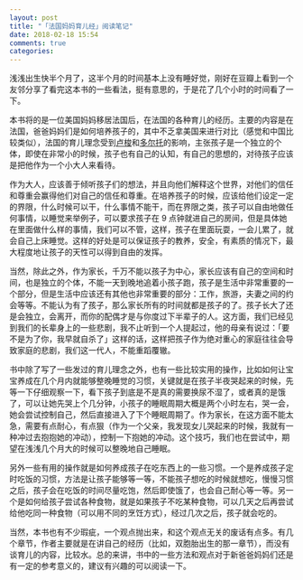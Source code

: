 ```yaml
---
layout: post
title: "「法国妈妈育儿经」阅读笔记"
date: 2018-02-18 15:54
comments: true
categories: 
---
```


浅浅出生快半个月了，这半个月的时间基本上没有睡好觉，刚好在豆瓣上看到一个友邻分享了看完这本书的一些看法，挺有意思的，于是花了几个小时的时间看了一下。

本书将的是一位美国妈妈移居法国后，在法国的各种育儿的经历。主要的内容是在法国，爸爸妈妈们是如何培养孩子的，其中不乏拿美国来进行对比（感觉和中国比较类似），法国的育儿理念受到[卢梭](https://zh.wikipedia.org/wiki/让-雅克·卢梭)和[多尔托](https://en.wikipedia.org/wiki/Françoise_Dolto)的影响，主张孩子是一个独立的个体，即使在非常小的时候，孩子也有自己的认知，有自己的思想的，对待孩子应该是把他作为一个小大人来看待。

作为大人，应该善于倾听孩子们的想法，并且向他们解释这个世界，对他们的信任和尊重会赢得他们对自己的信任和尊重。在培养孩子的时候，应该给他们设定一定的界限，什么时候可以干，什么事情不能干，而在界限之类，孩子可以自由地做任何事情，以睡觉来举例子，可以要求孩子在 9 点钟就进自己的房间，但是具体她在里面做什么样的事情，我们可以不管，这样，孩子在里面玩耍，一会儿累了，就会自己上床睡觉。这样的好处是可以保证孩子的教养，安全，有素质的情况下，最大程度地让孩子的天性可以得到自由的发挥。

当然，除此之外，作为家长，千万不能以孩子为中心，家长应该有自己的空间和时间，也是独立的个体，不能一天到晚地追着小孩子跑，孩子是生活中非常重要的一个部分，但是生活中应该还有其他也非常重要的部分：工作，旅游，夫妻之间的约会等等。不能认为有了孩子，那么家长所有的时间就都是孩子的了。孩子长大了还是会独立，会离开，而你的配偶才是与你度过下半辈子的人。这方面，我们已经见到我们的长辈身上的一些悲剧，我不止听到一个人提起过，他的母亲有说过：「要不是为了你，我早就自杀了」这样的话，这样把孩子作为绝对重心的家庭往往会导致家庭的悲剧，我们这一代人，不能重蹈覆辙。

书中除了写了一些发过的育儿理念之外，也有一些比较实用的操作，比如如何让宝宝养成在几个月内就能够整晚睡觉的习惯，关键就是在孩子半夜哭起来的时候，先等一下仔细观察一下，看下孩子到底是不是真的需要换尿不湿了，或者真的是饿了，可以让她先哭上个几分钟，小孩子的睡眠周期大概是两个小时左右，哭一会，她会尝试控制自己，然后直接进入了下个睡眠周期了。作为家长，在这方面不能太急，需要有点耐心，有点狠（作为一个父亲，我发现女儿哭起来的时候，我就有一种冲过去抱抱她的冲动），控制一下抱她的冲动。这个技巧，我们也在尝试中，期望在浅浅几个月大的时候可以整晚地自己睡眠。

另外一些有用的操作就是如何养成孩子在吃东西上的一些习惯。一个是养成孩子定时吃饭的习惯，方法是让孩子能够等一等，不能孩子想吃的时候就想吃，慢慢习惯之后，孩子会在吃饭的时间尽量吃饱，然后即使饿了，也会自己耐心等一等。另一个是如何给孩子尝试各种食物，就是如果孩子不吃某种食物，可以几天之后再尝试给他吃同一种食物（可以用不同的烹饪方式），经过几次之后，孩子就会吃的。

当然，本书也有不少瑕疵，一个观点抛出来，和这个观点无关的废话有点多。有几个章节，作者主要就是在讲自己的经历（比如，双胞胎出生的那一章节），而没有谈育儿的内容，比较水。总的来讲，书中的一些方法和观点对于新爸爸妈妈们还是有一定的参考意义的，建议有兴趣的可以阅读一下。